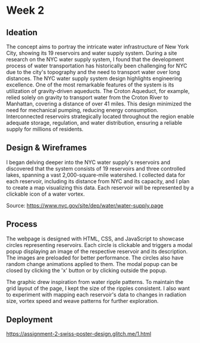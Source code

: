 # Week 2 

## Ideation
The concept aims to portray the intricate water infrastructure of New York City, showing its 19 reservoirs and water supply system.
During a site research on the NYC water supply system, I found that the development process of water transportation has historically been challenging for NYC due to the city's topography and the need to transport water over long distances.
The NYC water supply system design highlights engineering excellence. One of the most remarkable features of the system is its utilization of gravity-driven aqueducts. The Croton Aqueduct, for example, relied solely on gravity to transport water from the Croton River to Manhattan, covering a distance of over 41 miles. This design minimized the need for mechanical pumping, reducing energy consumption. Interconnected reservoirs strategically located throughout the region enable adequate storage, regulation, and water distribution, ensuring a reliable supply for millions of residents.

## Design & Wireframes
I began delving deeper into the NYC water supply's reservoirs and discovered that the system consists of 19 reservoirs and three controlled lakes, spanning a vast 2,000-square-mile watershed.
I collected data for each reservoir, including its distance from NYC and its capacity, and I plan to create a map visualizing this data. Each reservoir will be represented by a clickable icon of a water vortex.

Source: https://www.nyc.gov/site/dep/water/water-supply.page

## Process
The webpage is designed with HTML, CSS, and JavaScript to showcase circles representing reservoirs. Each circle is clickable and triggers a modal popup displaying an image of the respective reservoir and its description. The images are preloaded for better performance. The circles also have random change animations applied to them. The modal popup can be closed by clicking the 'x' button or by clicking outside the popup. 

The graphic drew inspiration from water ripple patterns. To maintain the grid layout of the page, I kept the size of the ripples consistent. I also want to experiment with mapping each reservoir's data to changes in radiation size, vortex speed and weave patterns for further exploration.


## Deployment
https://assignment-2-swiss-poster-design.glitch.me/1.html
